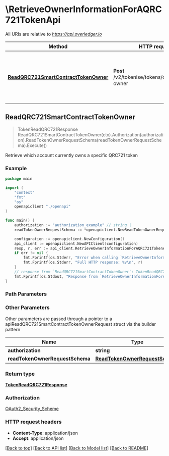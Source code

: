 # \RetrieveOwnerInformationForAQRC721TokenApi

All URIs are relative to *https://api.overledger.io*

Method | HTTP request | Description
------------- | ------------- | -------------
[**ReadQRC721SmartContractTokenOwner**](RetrieveOwnerInformationForAQRC721TokenApi.md#ReadQRC721SmartContractTokenOwner) | **Post** /v2/tokenise/tokens/qrc721/token-owner | Retrieve which account currently owns a specific QRC721 token



## ReadQRC721SmartContractTokenOwner

> TokenReadQRC721Response ReadQRC721SmartContractTokenOwner(ctx).Authorization(authorization).ReadTokenOwnerRequestSchema(readTokenOwnerRequestSchema).Execute()

Retrieve which account currently owns a specific QRC721 token



### Example

```go
package main

import (
    "context"
    "fmt"
    "os"
    openapiclient "./openapi"
)

func main() {
    authorization := "authorization_example" // string | 
    readTokenOwnerRequestSchema := *openapiclient.NewReadTokenOwnerRequestSchema() // ReadTokenOwnerRequestSchema | 

    configuration := openapiclient.NewConfiguration()
    api_client := openapiclient.NewAPIClient(configuration)
    resp, r, err := api_client.RetrieveOwnerInformationForAQRC721TokenApi.ReadQRC721SmartContractTokenOwner(context.Background()).Authorization(authorization).ReadTokenOwnerRequestSchema(readTokenOwnerRequestSchema).Execute()
    if err != nil {
        fmt.Fprintf(os.Stderr, "Error when calling `RetrieveOwnerInformationForAQRC721TokenApi.ReadQRC721SmartContractTokenOwner``: %v\n", err)
        fmt.Fprintf(os.Stderr, "Full HTTP response: %v\n", r)
    }
    // response from `ReadQRC721SmartContractTokenOwner`: TokenReadQRC721Response
    fmt.Fprintf(os.Stdout, "Response from `RetrieveOwnerInformationForAQRC721TokenApi.ReadQRC721SmartContractTokenOwner`: %v\n", resp)
}
```

### Path Parameters



### Other Parameters

Other parameters are passed through a pointer to a apiReadQRC721SmartContractTokenOwnerRequest struct via the builder pattern


Name | Type | Description  | Notes
------------- | ------------- | ------------- | -------------
 **authorization** | **string** |  | 
 **readTokenOwnerRequestSchema** | [**ReadTokenOwnerRequestSchema**](ReadTokenOwnerRequestSchema.md) |  | 

### Return type

[**TokenReadQRC721Response**](TokenReadQRC721Response.md)

### Authorization

[OAuth2_Security_Scheme](../README.md#OAuth2_Security_Scheme)

### HTTP request headers

- **Content-Type**: application/json
- **Accept**: application/json

[[Back to top]](#) [[Back to API list]](../README.md#documentation-for-api-endpoints)
[[Back to Model list]](../README.md#documentation-for-models)
[[Back to README]](../README.md)

